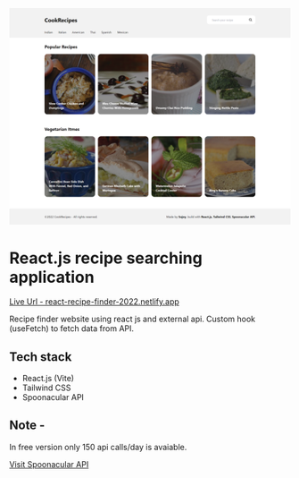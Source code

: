 ![Preview UI](/public/Preview.png)

# React.js recipe searching application

[Live Url - react-recipe-finder-2022.netlify.app](https://react-recipe-finder-2022.netlify.app)

Recipe finder website using react js and external api.
Custom hook (useFetch) to fetch data from API.

## Tech stack

- React.js (Vite)
- Tailwind CSS
- Spoonacular API

## Note -

In free version only 150 api calls/day is avaiable.

[Visit Spoonacular API ](https://spoonacular.com/food-api/docs)
